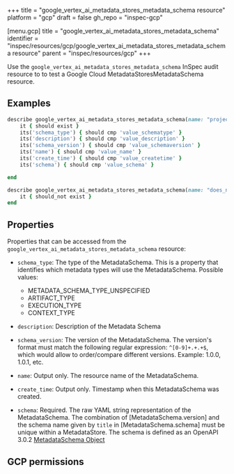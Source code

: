 +++
title = "google_vertex_ai_metadata_stores_metadata_schema resource"
platform = "gcp"
draft = false
gh_repo = "inspec-gcp"

[menu.gcp]
title = "google_vertex_ai_metadata_stores_metadata_schema"
identifier = "inspec/resources/gcp/google_vertex_ai_metadata_stores_metadata_schema resource"
parent = "inspec/resources/gcp"
+++

Use the `google_vertex_ai_metadata_stores_metadata_schema` InSpec audit resource to to test a Google Cloud MetadataStoresMetadataSchema resource.

## Examples

```ruby
describe google_vertex_ai_metadata_stores_metadata_schema(name: "projects/#{gcp_project_id}/locations/#{metadata_stores_metadata_schema['region']}/metadataStores/#{metadata_stores_metadata_schema['metadataStore']}/metadataSchemas/#{metadata_stores_metadata_schema['name']}", region: ' value_region') do
	it { should exist }
	its('schema_type') { should cmp 'value_schematype' }
	its('description') { should cmp 'value_description' }
	its('schema_version') { should cmp 'value_schemaversion' }
	its('name') { should cmp 'value_name' }
	its('create_time') { should cmp 'value_createtime' }
	its('schema') { should cmp 'value_schema' }

end

describe google_vertex_ai_metadata_stores_metadata_schema(name: "does_not_exit", region: ' value_region') do
	it { should_not exist }
end
```

## Properties

Properties that can be accessed from the `google_vertex_ai_metadata_stores_metadata_schema` resource:


  * `schema_type`: The type of the MetadataSchema. This is a property that identifies which metadata types will use the MetadataSchema.
  Possible values:
    * METADATA_SCHEMA_TYPE_UNSPECIFIED
    * ARTIFACT_TYPE
    * EXECUTION_TYPE
    * CONTEXT_TYPE

  * `description`: Description of the Metadata Schema

  * `schema_version`: The version of the MetadataSchema. The version's format must match the following regular expression: `^[0-9]+.+.+$`, which would allow to order/compare different versions. Example: 1.0.0, 1.0.1, etc.

  * `name`: Output only. The resource name of the MetadataSchema.

  * `create_time`: Output only. Timestamp when this MetadataSchema was created.

  * `schema`: Required. The raw YAML string representation of the MetadataSchema. The combination of [MetadataSchema.version] and the schema name given by `title` in [MetadataSchema.schema] must be unique within a MetadataStore. The schema is defined as an OpenAPI 3.0.2 [MetadataSchema Object](https://github.com/OAI/OpenAPI-Specification/blob/master/versions/3.0.2.md#schemaObject)


## GCP permissions

